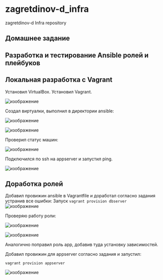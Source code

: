 # zagretdinov-d_infra
zagretdinov-d Infra repository

## Домашнее задание

## Разработка и тестирование Ansible ролей и плейбуков

## Локальная разработка с Vagrant
Установил VirtualBox. Установил Vagrant.

![изображение](https://user-images.githubusercontent.com/85208391/127913609-540b463f-f681-4066-bc69-feba52d4231f.png)

Создал виртуалки, выполнил в директории ansible:

![изображение](https://user-images.githubusercontent.com/85208391/127913884-b209f7d1-d91e-48bc-9125-b98bb3649fb3.png)

![изображение](https://user-images.githubusercontent.com/85208391/127913908-ed6dc516-4a14-41b9-88aa-4202c8bd93bc.png)

Проверил статус машин:

![изображение](https://user-images.githubusercontent.com/85208391/127913961-fe8d5604-61c1-4b04-851e-17bcfedaf7c9.png)

Подключился по ssh на appserver и запустил ping.

![изображение](https://user-images.githubusercontent.com/85208391/127914210-58536721-b48a-4cbc-8484-f979787a871c.png)

## Доработка ролей
Добавил провижин ansible в Vagrantfile и доработал согласно задания устранив все ошибки:
Запуск ```vagrant provision dbserver```
![изображение](https://user-images.githubusercontent.com/85208391/127914772-7c99e5db-8f68-40c5-8597-749bee634fb6.png)

Проверяю работу роли:

![изображение](https://user-images.githubusercontent.com/85208391/127915764-76204696-6e2e-4bde-ba6d-bbb02af2d699.png)

![изображение](https://user-images.githubusercontent.com/85208391/127915847-571b88bd-4734-4f46-b61c-66e10dffdee2.png)



Аналогично поправил роль app, добавив туда установку зависимостей.

Добавил провижин для appserver согласно задания и запустил:

```vagrant provision appserver```

![изображение](https://user-images.githubusercontent.com/85208391/127916424-14e60984-6a67-44b5-ae00-2dce713909bf.png)



















